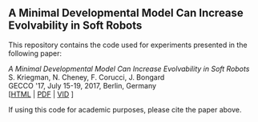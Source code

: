 A Minimal Developmental Model Can Increase Evolvability in Soft Robots
--------------------
This repository contains the code used for experiments presented in the following paper:

_A Minimal Developmental Model Can Increase Evolvability in Soft Robots_<br>
S. Kriegman, N. Cheney, F. Corucci, J. Bongard<br>
GECCO '17, July 15-19, 2017, Berlin, Germany<br>
[<a href="asdf">HTML</a>  |  <a href="https://arxiv.org/pdf/1706.07296.pdf">PDF</a> | <a href="https://youtu.be/gXf2Chu4L9A">VID</a> ] <br>


If using this code for academic purposes, please cite the paper above.

